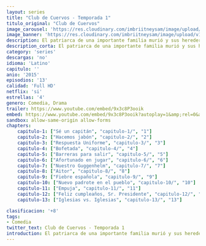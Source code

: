 ```yaml
---
layout: series
title: "Club de Cuervos - Temporada 1"
titulo_original: "Club de Cuervos"
image_carousel: 'https://res.cloudinary.com/imbriitneysam/image/upload/v1547766337/club1-poster-min.jpg'
image_banner: 'https://res.cloudinary.com/imbriitneysam/image/upload/v1547766337/club1-banner-min.jpg'
description: El patriarca de una importante familia murió y sus herederos pelean para decidir quién asumirá el control de su adorado equipo de fútbol, Los cuervos de Nuevo Toledo. Egos, temperamentos y balones salen disparados en esta entrega del director, los productores y la estrella de Nosotros los Nobles, reunidos para darle vida a esta, aún más, absurda familia.
description_corta: El patriarca de una importante familia murió y sus herederos pelean para decidir quién asumirá el control de su adorado equipo de fútbol, Los cuervos de Nuevo Toledo. Egos, temperamentos y balones salen disparados en esta entrega del director, los productores y la estrella de Nosotros los...
category: 'series'
descargas: 'no'
idioma: 'Latino'
capitulo: ''
anio: '2015'
episodios: '13'
calidad: 'Full HD'
netflix: 'si'
estrellas: '4'
genero: Comedia, Drama
trailer: https://www.youtube.com/embed/9x3c8P3ooik
embed: https://www.youtube.com/embed/9x3c8P3ooik?autoplay=1&amp;rel=0&amp;hd=1&border=0&wmode=opaque&enablejsapi=1&modestbranding=1&controls=1&showinfo=0
sandbox: allow-same-origin allow-forms 
chapters:
    capitulo-1: ["Sé un capitán", "capitulo-1/", "1"]
    capitulo-2: ["Hacemos jabón", "capitulo-2/", "2"]
    capitulo-3: ["Respuesta Uniforme", "capitulo-3/", "3"]
    capitulo-4: ["Bofetada", "capitulo-4/", "4"]
    capitulo-5: ["Barreras para salir", "capitulo-5/", "5"]
    capitulo-6: ["Afortunado en jugar", "capitulo-6/", "6"]
    capitulo-7: ["Nuestro Guggenhelm", "capitulo-7/", "7"]
    capitulo-8: ["Aitor", "capitulo-8/", "8"]
    capitulo-9: ["Fiebre española", "capitulo-9/", "9"]
    capitulo-10: ["Nuevo padrote en el pueblo", "capitulo-10/", "10"]
    capitulo-11: ["Empuja", "capitulo-11/", "11"]
    capitulo-12: ["Feliz cumpleaños, Sr. Presidente", "capitulo-12/", "12"]
    capitulo-13: ["Iglesias vs. Iglesias", "capitulo-13/", "13"]

clasificacion: '+8'
tags:
- Comedia
twitter_text: Club de Cuervos - Temporada 1
introduction: El patriarca de una importante familia murió y sus herederos pelean para decidir quién asumirá el control de su adorado equipo de fútbol, Los cuervos de Nuevo Toledo. Egos, temperamentos y balones salen disparados en esta entrega del director, los productores y la estrella de Nosotros los...
---
```












